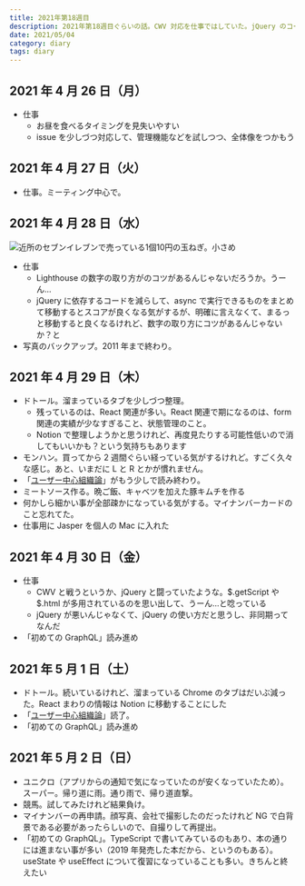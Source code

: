 ```yaml
---
title: 2021年第18週目
description: 2021年第18週目ぐらいの話。CWV 対応を仕事ではしていた。jQuery のコードを見直し。見直ししつつ、最初は良かれ...というコードが肥大化しているのを見かける。プルリクエスト時点では気づけないけれど、気づいた時には肥大化しているのはいつ直せばいいんだろ？「ユーザー中心組織論」読み終わり「Clean Agile」にバトンタッチ。「初めての GraphQL」は大詰め。読書メモってどこに公開したらいいかな。
date: 2021/05/04
category: diary
tags: diary
---
```


## 2021 年 4 月 26 日（月）

- 仕事
  - お昼を食べるタイミングを見失いやすい
  - issue を少しづつ対応して、管理機能などを試しつつ、全体像をつかもう

## 2021 年 4 月 27 日（火）

- 仕事。ミーティング中心で。

## 2021 年 4 月 28 日（水）

![](/images/2021/04/2021-04-28.jpg '近所のセブンイレブンで売っている1個10円の玉ねぎ。小さめ')

- 仕事
  - Lighthouse の数字の取り方がのコツがあるんじゃないだろうか。うーん…
  - jQuery に依存するコードを減らして、async で実行できるものをまとめて移動するとスコアが良くなる気がするが、明確に言えなくて、まるっと移動すると良くなるけれど、数字の取り方にコツがあるんじゃないか？と
- 写真のバックアップ。2011 年まで終わり。

## 2021 年 4 月 29 日（木）

- ドトール。溜まっているタブを少しづつ整理。
  - 残っているのは、React 関連が多い。React 関連で期になるのは、form 関連の実績が少なすぎること、状態管理のこと。
  - Notion で整理しようかと思うけれど、再度見たりする可能性低いので消してもいいかも？という気持ちもあります
- モンハン。買ってから 2 週間ぐらい経っている気がするけれど。すごく久々な感じ。あと、いまだに L と R とかが慣れません。
- 「[ユーザー中心組織論](https://www.amazon.co.jp/dp/B091XV3RXQ/)」がもう少しで読み終わり。
- ミートソース作る。晩ご飯、キャベツを加えた豚キムチを作る
- 何かしら細かい事が全部疎かになっている気がする。マイナンバーカードのこと忘れてた。
- 仕事用に Jasper を個人の Mac に入れた

## 2021 年 4 月 30 日（金）

- 仕事
  - CWV と戦うというか、jQuery と闘っていたような。$.getScript や $.html が多用されているのを思い出して、うーん…と唸っている
  - jQuery が悪いんじゃなくて、jQuery の使い方だと思うし、非同期ってなんだ
- 「初めての GraphQL」読み進め

## 2021 年 5 月 1 日（土）

- ドトール。続いているけれど、溜まっている Chrome のタブはだいぶ減った。React まわりの情報は Notion に移動することにした
- 「[ユーザー中心組織論](https://www.amazon.co.jp/dp/B091XV3RXQ/)」読了。
- 「初めての GraphQL」読み進め

## 2021 年 5 月 2 日（日）

- ユニクロ（アプリからの通知で気になっていたのが安くなっていたため）。スーパー。帰り道に雨。通り雨で、帰り道直撃。
- 競馬。試してみたけれど結果負け。
- マイナンバーの再申請。顔写真、会社で撮影したのだったけれど NG で白背景である必要があったらしいので、自撮りして再提出。
- 「初めての GraphQL」。TypeScript で書いてみているのもあり、本の通りには進まない事が多い（2019 年発売した本だから、というのもある）。useState や useEffect について復習になっていることも多い。きちんと終えたい
